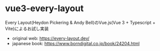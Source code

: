 # vue3-every-layout

Every Layout(Heydon Pickering & Andy Bell)のVue.js(Vue 3 + Typescript + Vite)によるお試し実装

* original web: https://every-layout.dev/
* japanese book: https://www.borndigital.co.jp/book/24204.html
